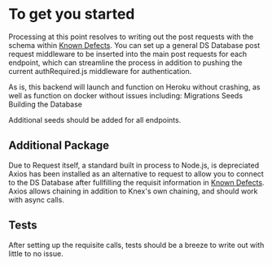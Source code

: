 # To get you started

Processing at this point resolves to writing out the post requests with the schema within [Known Defects](KnownDefects.md).
You can set up a general DS Database post request middleware to be inserted into the main post requests for each endpoint, which can streamline the process
in addition to pushing the current authRequired.js middleware for authentication.

As is, this backend will launch and function on Heroku without crashing, as well as function on docker without issues including:
    Migrations
    Seeds
    Building the Database

Additional seeds should be added for all endpoints.

## Additional Package

Due to Request itself, a standard built in process to Node.js, is depreciated
Axios has been installed as an alternative to request to allow you to connect
to the DS Database after fullfilling the requisit information in [Known Defects](KnownDefects.md).
Axios allows chaining in addition to Knex's own chaining, and should work with async calls.

## Tests

After setting up the requisite calls, tests should be a breeze to write out with little to no issue.
